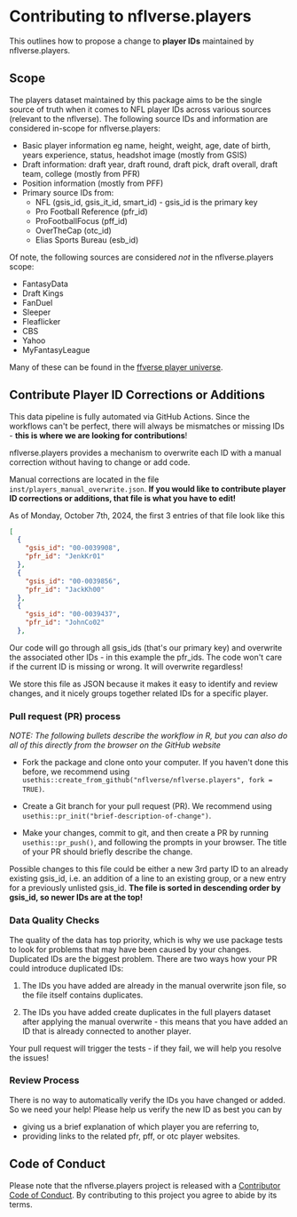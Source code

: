 # Contributing to nflverse.players

This outlines how to propose a change to **player IDs** maintained by 
nflverse.players.

## Scope

The players dataset maintained by this package aims to be the single source of 
truth when it comes to NFL player IDs across various sources (relevant to the 
nflverse). The following source IDs and information are considered in-scope for 
nflverse.players:

- Basic player information eg name, height, weight, age, date of birth, years experience, status, headshot image (mostly from GSIS)
- Draft information: draft year, draft round, draft pick, draft overall, draft team, college (mostly from PFR)
- Position information (mostly from PFF)
- Primary source IDs from:
  - NFL (gsis_id, gsis_it_id, smart_id) - gsis_id is the primary key
  - Pro Football Reference (pfr_id)
  - ProFootballFocus (pff_id)
  - OverTheCap (otc_id)
  - Elias Sports Bureau (esb_id)
  <!-- potential sources?
  - ESPN (espn_id)
  - SportRadar (sportradar_id)
  -->

Of note, the following sources are considered _not_ in the nflverse.players scope:
  - FantasyData
  - Draft Kings
  - FanDuel
  - Sleeper
  - Fleaflicker
  - CBS
  - Yahoo
  - MyFantasyLeague

Many of these can be found in the [ffverse player universe](https://github.com/dynastyprocess/data). 

## Contribute Player ID Corrections or Additions


This data pipeline is fully automated via GitHub Actions. Since the workflows 
can't be perfect, there will always be mismatches or missing IDs - **this is
where we are looking for contributions**!

nflverse.players provides a mechanism to overwrite each ID with a manual correction 
without having to change or add code.

Manual corrections are located in the file `inst/players_manual_overwrite.json`.
**If you would like to contribute player ID corrections or additions, that file 
is what you have to edit!**

As of Monday, October 7th, 2024, the first 3 entries of that file look like this
```json
[
  {
    "gsis_id": "00-0039908",
    "pfr_id": "JenkKr01"
  },
  {
    "gsis_id": "00-0039856",
    "pfr_id": "JackKh00"
  },
  {
    "gsis_id": "00-0039437",
    "pfr_id": "JohnCo02"
  },
```

Our code will go through all gsis_ids (that's our primary key) and overwrite the 
associated other IDs - in this example the pfr_ids. The code won't care if the current 
ID is missing or wrong. It will overwrite regardless!

We store this file as JSON because it makes it easy to identify and review changes, and 
it nicely groups together related IDs for a specific player.

### Pull request (PR) process

*NOTE: The following bullets describe the workflow in R, but you can also do all
of this directly from the browser on the GitHub website*

- Fork the package and clone onto your computer. If you haven't done this before, 
we recommend using `usethis::create_from_github("nflverse/nflverse.players", fork = TRUE)`.

- Create a Git branch for your pull request (PR). 
We recommend using `usethis::pr_init("brief-description-of-change")`.

- Make your changes, commit to git, and then create a PR by running 
`usethis::pr_push()`, and following the prompts in your browser. The title of 
your PR should briefly describe the change.

Possible changes to this file could be either a new 3rd party ID to an already 
existing gsis_id, i.e. an addition of a line to an existing group, or a new entry 
for a previously unlisted gsis_id. **The file is sorted in descending order by 
gsis_id, so newer IDs are at the top!**

### Data Quality Checks

The quality of the data has top priority, which is why we use package tests to look 
for problems that may have been caused by your changes. Duplicated IDs are the 
biggest problem. There are two ways how your PR could introduce duplicated 
IDs:

1. The IDs you have added are already in the manual overwrite json file, so
the file itself contains duplicates.

2. The IDs you have added create duplicates in the full players dataset after
applying the manual overwrite - this means that you have added an ID that is 
already connected to another player.

Your pull request will trigger the tests - if they fail, we will help you resolve
the issues!

### Review Process

There is no way to automatically verify the IDs you have changed or added. 
So we need your help! Please help us verify the new ID as best you can by

- giving us a brief explanation of which player you are referring to,
- providing links to the related pfr, pff, or otc player websites.

## Code of Conduct

Please note that the nflverse.players project is released with a
[Contributor Code of Conduct](CODE_OF_CONDUCT.md). By contributing to this
project you agree to abide by its terms.
